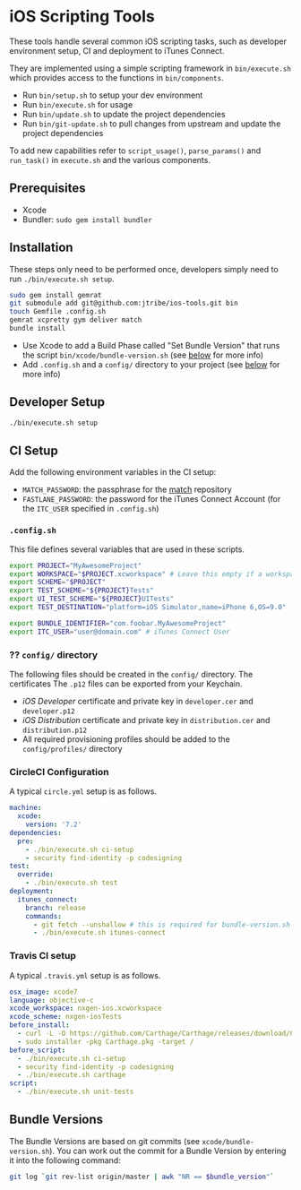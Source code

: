 # iOS Scripting Tools

These tools handle several common iOS scripting tasks, such as developer environment setup, CI and
deployment to iTunes Connect.

They are implemented using a simple scripting framework in `bin/execute.sh` which provides access
to the functions in `bin/components`.

- Run `bin/setup.sh` to setup your dev environment
- Run `bin/execute.sh` for usage
- Run `bin/update.sh` to update the project dependencies
- Run `bin/git-update.sh` to pull changes from upstream and update the project dependencies

To add new capabilities refer to `script_usage()`, `parse_params()` and `run_task()` in `execute.sh`
and the various components.

## Prerequisites

- Xcode
- Bundler: `sudo gem install bundler`

## Installation

These steps only need to be performed once, developers simply need to run `./bin/execute.sh setup`.

```bash
sudo gem install gemrat
git submodule add git@github.com:jtribe/ios-tools.git bin
touch Gemfile .config.sh
gemrat xcpretty gym deliver match
bundle install
```

- Use Xcode to add a Build Phase called "Set Bundle Version" that runs the script `bin/xcode/bundle-version.sh`
  (see [below](#bundle-versions) for more info)
- Add `.config.sh` and a `config/` directory to your project (see [below](#configsh) for more info)

## Developer Setup

```bash
./bin/execute.sh setup
```

## CI Setup

Add the following environment variables in the CI setup:

- `MATCH_PASSWORD`: the passphrase for the [match](https://github.com/fastlane/match) repository
- `FASTLANE_PASSWORD`: the password for the iTunes Connect Account (for the `ITC_USER` specified in `.config.sh`)

### `.config.sh`

This file defines several variables that are used in these scripts.

```sh
export PROJECT="MyAwesomeProject"
export WORKSPACE="$PROJECT.xcworkspace" # Leave this empty if a workspace is not required
export SCHEME="$PROJECT"
export TEST_SCHEME="${PROJECT}Tests"
export UI_TEST_SCHEME="${PROJECT}UITests"
export TEST_DESTINATION="platform=iOS Simulator,name=iPhone 6,OS=9.0"

export BUNDLE_IDENTIFIER="com.foobar.MyAwesomeProject"
export ITC_USER="user@domain.com" # iTunes Connect User
```

### ?? `config/` directory

The following files should be created in the `config/` directory. The certificates The `.p12` files can be exported from your Keychain.

- _iOS Developer_ certificate and private key in `developer.cer` and `developer.p12`
- _iOS Distribution_ certificate and private key in `distribution.cer` and `distribution.p12`
- All required provisioning profiles should be added to the `config/profiles/` directory

### CircleCI Configuration

A typical `circle.yml` setup is as follows.

```yaml
machine:
  xcode:
    version: '7.2'
dependencies:
  pre:
    - ./bin/execute.sh ci-setup
    - security find-identity -p codesigning
test:
  override:
    - ./bin/execute.sh test
deployment:
  itunes_connect:
    branch: release
    commands:
      - git fetch --unshallow # this is required for bundle-version.sh because CircleCI uses a shallow clone
      - ./bin/execute.sh itunes-connect
```

### Travis CI setup

A typical `.travis.yml` setup is as follows.

```yaml
osx_image: xcode7
language: objective-c
xcode_workspace: nxgen-ios.xcworkspace
xcode_scheme: nxgen-iosTests
before_install:
  - curl -L -O https://github.com/Carthage/Carthage/releases/download/0.9.3/Carthage.pkg
  - sudo installer -pkg Carthage.pkg -target /
before_script:
  - ./bin/execute.sh ci-setup
  - security find-identity -p codesigning
  - ./bin/execute.sh carthage
script:
  - ./bin/execute.sh unit-tests
```

## Bundle Versions

The Bundle Versions are based on git commits (see `xcode/bundle-version.sh`). You can work out the
commit for a Bundle Version by entering it into the following command:

```bash
git log `git rev-list origin/master | awk "NR == $bundle_version"`
```
